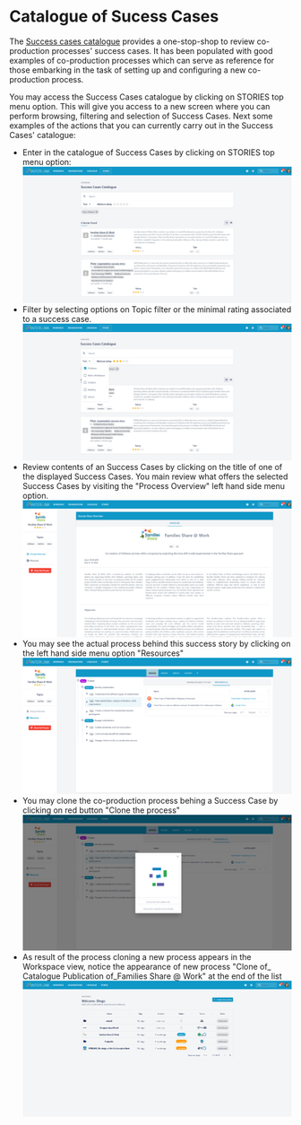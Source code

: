 # Catalogue of Sucess Cases
The [Success cases catalogue](https://demo.interlink-project.eu/stories) provides a one-stop-shop to review co-production processes' success cases. It has been populated with good examples of co-production processes which can serve as reference for those embarking in the task of setting up and configuring a new co-production process.  

You may access the Success Cases catalogue by clicking on STORIES top menu option. This will give you access to a new screen where you can perform browsing, filtering and selection of Success Cases. Next some examples of the actions that you can currently carry out in the Success Cases' catalogue:
- Enter in the catalogue of Success Cases by clicking on STORIES top menu option:
	![Success cases catalogue view](images/successcasesview-main.png)
- Filter by selecting options on Topic filter or the minimal rating associated to a success case. 
	![Filtered success cases](images/successcasesview-filtering.png)
- Review contents of an Success Cases by clicking on the title of one of the displayed Success Cases. You main review what offers the selected Success Cases by visiting the "Process Overview" left hand side menu option.
        ![Review contents of success case's metadata](images/successcases-browsing-metadata.png)
-  You may see the actual process behind this success story by clicking on the left hand side menu option "Resources"
	![Review contents of success case's process](images/successcases-browsing.png)
-  You may clone the co-production process behing a Success Case by clicking on red button "Clone the process"
	![Clone the process behind a Success Case](images/succcesscases-processcloning.png)	
- As result of the process cloning a new process appears in the Workspace view, notice the appearance of new process "Clone of_ Catalogue Publication of_Families Share @ Work" at the end of the list
	![Cloned process from a Success Case](images/succcesscases-processcloned.png)	

